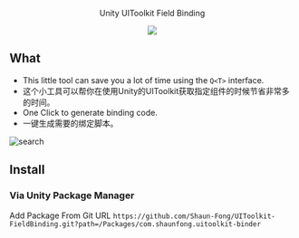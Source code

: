 <p align="center">
Unity UIToolkit Field Binding
</p>

<p align="center">
  <img src="https://user-images.githubusercontent.com/16713354/217272667-fe624616-0b66-4eee-b6d4-ed63b2225f09.png">
</p>

## What
- This little tool can save you a lot of time using the `Q<T>` interface.
- 这个小工具可以帮你在使用Unity的UIToolkit获取指定组件的时候节省非常多的时间。
- One Click to generate binding code.
- 一键生成需要的绑定脚本。

![search](https://user-images.githubusercontent.com/16713354/217278859-d88412aa-da4c-4262-842e-1b194a76bd0c.gif)

## Install

### Via Unity Package Manager
Add Package From Git URL
`https://github.com/Shaun-Fong/UIToolkit-FieldBinding.git?path=/Packages/com.shaunfong.uitoolkit-binder`